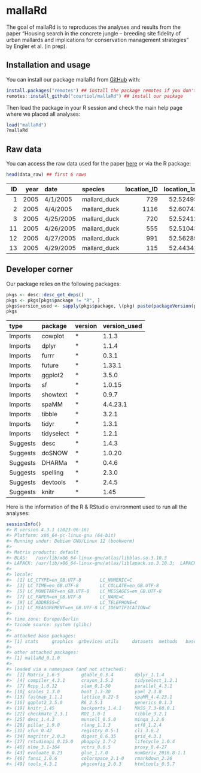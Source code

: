 
<!-- README.md is generated from README.Rmd. Please edit that file -->

# mallaRd

<!-- badges: start -->
<!-- badges: end -->

The goal of mallaRd is to reproduces the analyses and results from the
paper “Housing search in the concrete jungle – breeding site fidelity of
urban mallards and implications for conservation management strategies”
by Engler et al. (in prep).

## Installation and usage

You can install our package mallaRd from [GitHub](https://github.com/)
with:

``` r
install.packages("remotes") ## install the package remotes if you don't have it
remotes::install_github("courtiol/mallaRd") ## install our package
```

Then load the package in your R session and check the main help page
where we placed all analyses:

``` r
load("mallaRd")
?mallaRd
```

## Raw data

You can access the raw data used for the paper
[here](inst/extdata/raw_data.csv) or via the R package:

``` r
head(data_raw) ## first 6 rows
```

<div class="kable-table">

|  ID | year | date      | species      | location_ID | location_lat | location_long | habitat_type | floor_level | body_mass_g | wing_length_mm | hatch_date | clutch_size | brood_size | ring_number | release_site_lat | release_site_long |     DNSW | PSW1000 | PSW2000 | trafficvolume500 | populationdensity500 | trafficvolume1000 | populationdensity1000 | trafficvolume2000 | populationdensity2000 |
|----:|-----:|:----------|:-------------|------------:|-------------:|--------------:|:-------------|------------:|------------:|---------------:|:-----------|:------------|-----------:|:------------|-----------------:|------------------:|---------:|--------:|--------:|-----------------:|---------------------:|------------------:|----------------------:|------------------:|----------------------:|
|   1 | 2005 | 4/1/2005  | mallard_duck |         729 |     52.52495 |      13.30129 | courtyard    |          NA |          NA |             NA |            |             |         NA | JC8002      |         52.54819 |          13.31221 | 276.1204 |       1 |       1 |        1018.6459 |            143.70396 |        1679.24304 |              88.71829 |         1297.3898 |              93.85891 |
|   2 | 2005 | 4/4/2005  | mallard_duck |        1116 |     52.60742 |      13.23319 | other        |          NA |          NA |             NA |            |             |          1 |             |               NA |                NA | 929.5084 |       1 |       1 |         158.7811 |             25.50148 |          72.82336 |              23.18329 |          131.7400 |              14.51628 |
|   3 | 2005 | 4/25/2005 | mallard_duck |         720 |     52.52412 |      13.34539 | roof_terrace |          NA |          NA |             NA |            |             |          8 |             |               NA |                NA | 127.3921 |       1 |       1 |         843.3160 |            127.61779 |         743.98803 |             147.67042 |          858.6173 |              78.80484 |
|  11 | 2005 | 4/26/2005 | mallard_duck |         555 |     52.51043 |      13.19960 | balcony      |          NA |         750 |            257 | 4/26/2005  | 1/11/1900   |         12 | JC54565     |         52.51088 |          13.20227 | 162.9485 |       1 |       1 |         734.5966 |             23.64657 |         529.66019 |              21.79157 |          339.1518 |              26.49088 |
|  12 | 2005 | 4/27/2005 | mallard_duck |         991 |     52.56289 |      13.20875 | courtyard    |          NA |          NA |             NA |            |             |          3 |             |               NA |                NA | 426.5027 |       1 |       1 |           0.0000 |            138.54895 |         117.49123 |              67.91985 |          111.4260 |              38.82886 |
|  13 | 2005 | 4/29/2005 | mallard_duck |         115 |     52.44341 |      13.58433 | balcony      |          NA |         830 |            272 | 4/29/2005  |             |         10 | JC52194     |         52.44400 |          13.62276 |  80.8951 |       1 |       1 |         108.0740 |            114.83922 |         172.58178 |              59.27967 |          208.3172 |              44.26453 |

</div>

## Developer corner

Our package relies on the following packages:

``` r
pkgs <- desc::desc_get_deps()
pkgs <- pkgs[pkgs$package != "R", ]
pkgs$version_used <- sapply(pkgs$package, \(pkg) paste(packageVersion(pkg), sep = "."))
pkgs
```

<div class="kable-table">

| type     | package    | version | version_used |
|:---------|:-----------|:--------|:-------------|
| Imports  | cowplot    | \*      | 1.1.3        |
| Imports  | dplyr      | \*      | 1.1.4        |
| Imports  | furrr      | \*      | 0.3.1        |
| Imports  | future     | \*      | 1.33.1       |
| Imports  | ggplot2    | \*      | 3.5.0        |
| Imports  | sf         | \*      | 1.0.15       |
| Imports  | showtext   | \*      | 0.9.7        |
| Imports  | spaMM      | \*      | 4.4.23.1     |
| Imports  | tibble     | \*      | 3.2.1        |
| Imports  | tidyr      | \*      | 1.3.1        |
| Imports  | tidyselect | \*      | 1.2.1        |
| Suggests | desc       | \*      | 1.4.3        |
| Suggests | doSNOW     | \*      | 1.0.20       |
| Suggests | DHARMa     | \*      | 0.4.6        |
| Suggests | spelling   | \*      | 2.3.0        |
| Suggests | devtools   | \*      | 2.4.5        |
| Suggests | knitr      | \*      | 1.45         |

</div>

Here is the information of the R & RStudio environment used to run all
the analyses:

``` r
sessionInfo()
#> R version 4.3.1 (2023-06-16)
#> Platform: x86_64-pc-linux-gnu (64-bit)
#> Running under: Debian GNU/Linux 12 (bookworm)
#> 
#> Matrix products: default
#> BLAS:   /usr/lib/x86_64-linux-gnu/atlas/libblas.so.3.10.3 
#> LAPACK: /usr/lib/x86_64-linux-gnu/atlas/liblapack.so.3.10.3;  LAPACK version 3.11.0
#> 
#> locale:
#>  [1] LC_CTYPE=en_GB.UTF-8       LC_NUMERIC=C              
#>  [3] LC_TIME=en_GB.UTF-8        LC_COLLATE=en_GB.UTF-8    
#>  [5] LC_MONETARY=en_GB.UTF-8    LC_MESSAGES=en_GB.UTF-8   
#>  [7] LC_PAPER=en_GB.UTF-8       LC_NAME=C                 
#>  [9] LC_ADDRESS=C               LC_TELEPHONE=C            
#> [11] LC_MEASUREMENT=en_GB.UTF-8 LC_IDENTIFICATION=C       
#> 
#> time zone: Europe/Berlin
#> tzcode source: system (glibc)
#> 
#> attached base packages:
#> [1] stats     graphics  grDevices utils     datasets  methods   base     
#> 
#> other attached packages:
#> [1] mallaRd_0.1.0
#> 
#> loaded via a namespace (and not attached):
#>  [1] Matrix_1.6-5        gtable_0.3.4        dplyr_1.1.4        
#>  [4] compiler_4.3.1      crayon_1.5.2        tidyselect_1.2.1   
#>  [7] Rcpp_1.0.12         slam_0.1-50         parallel_4.3.1     
#> [10] scales_1.3.0        boot_1.3-30         yaml_2.3.8         
#> [13] fastmap_1.1.1       lattice_0.22-5      spaMM_4.4.23.1     
#> [16] ggplot2_3.5.0       R6_2.5.1            generics_0.1.3     
#> [19] knitr_1.45          backports_1.4.1     MASS_7.3-60.0.1    
#> [22] checkmate_2.3.1     ROI_1.0-1           tibble_3.2.1       
#> [25] desc_1.4.3          munsell_0.5.0       minqa_1.2.6        
#> [28] pillar_1.9.0        rlang_1.1.3         utf8_1.2.4         
#> [31] xfun_0.42           registry_0.5-1      cli_3.6.2          
#> [34] magrittr_2.0.3      digest_0.6.35       grid_4.3.1         
#> [37] rstudioapi_0.15.0   pbapply_1.7-2       lifecycle_1.0.4    
#> [40] nlme_3.1-164        vctrs_0.6.5         proxy_0.4-27       
#> [43] evaluate_0.23       glue_1.7.0          numDeriv_2016.8-1.1
#> [46] fansi_1.0.6         colorspace_2.1-0    rmarkdown_2.26     
#> [49] tools_4.3.1         pkgconfig_2.0.3     htmltools_0.5.7
```
